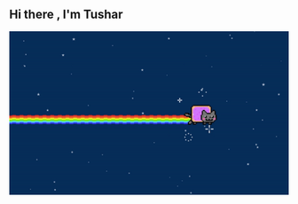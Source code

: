 ## Hi there , I'm Tushar 
<img src ="https://github.com/krim6ix/Tushar/blob/main/ezgif.com-gif-maker.gif">

